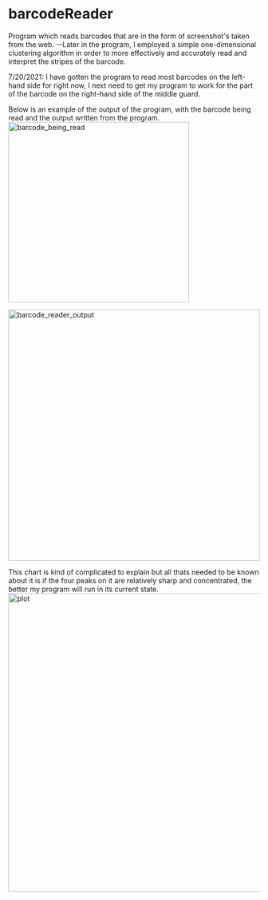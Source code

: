 # barcodeReader
Program which reads barcodes that are in the form of screenshot's taken from the web.
--Later in the program, I employed a simple one-dimensional clustering algorithm in order to more effectively and accurately read and interpret the stripes of the barcode.


7/20/2021: I have gotten the program to read most barcodes on the left-hand side for right now, I next need to get my program to work for the part of the barcode on the right-hand side of the middle guard.

Below is an example of the output of the program, with the barcode being read and the output written from the program.
<img width="362" alt="barcode_being_read" src="https://user-images.githubusercontent.com/37377528/126339277-4fced5fd-0ecf-4663-83b1-0898a6a4c9f9.png">

<img width="504" alt="barcode_reader_output" src="https://user-images.githubusercontent.com/37377528/126339305-586a34a1-dd59-4cea-9059-976b78f44ab7.png">

This chart is kind of complicated to explain but all thats needed to be known about it is if the four peaks on it are relatively sharp and concentrated, the better my program will run in its current state.
<img width="599" alt="plot" src="https://user-images.githubusercontent.com/37377528/126339331-192a0553-c1eb-4ec6-b87c-8dee667526dc.png">
